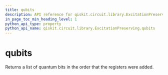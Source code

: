 ```yaml
---
title: qubits
description: API reference for qiskit.circuit.library.ExcitationPreserving.qubits
in_page_toc_min_heading_level: 1
python_api_type: property
python_api_name: qiskit.circuit.library.ExcitationPreserving.qubits
---
```


# qubits

Returns a list of quantum bits in the order that the registers were added.


